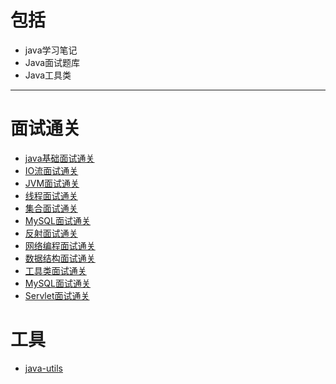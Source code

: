 # 包括
- java学习笔记
- Java面试题库
- Java工具类
***
# 面试通关
- [java基础面试通关](docs/Java面试通关/Java基础面试通关.md)
- [IO流面试通关](docs/Java面试通关/面试通关[IO流].md)
- [JVM面试通关](docs\\Java面试通关\\面试通关[JVM].md)
- [线程面试通关](docs\\Java面试通关\\面试通关[线程].md)
- [集合面试通关](docs\\Java面试通关\\面试通关[集合].md)
- [MySQL面试通关](docs\\Java面试通关\\面试通过[MySQL].md)
- [反射面试通关](docs\\Java面试通关\\面试通过[反射].md)
- [网络编程面试通关](docs\\Java面试通关\\面试通过[网络编程].md)
- [数据结构面试通关](docs\\Java面试通关\\面试通过[数据结构].md)
- [工具类面试通关](docs\\Java面试通关\\面试通过[工具类].md)
- [MySQL面试通关](docs\\Java面试通关\\面试通过[工具类].md)
- [Servlet面试通关](docs\\Java面试通关\\面试通过[Servlet].md)
# 工具
- [java-utils](docs\\tools\\utils.md)
